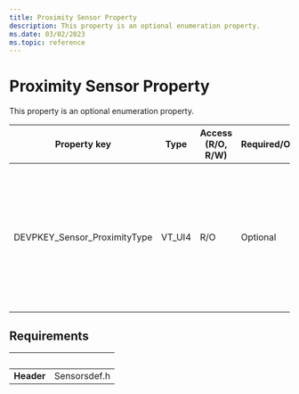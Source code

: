 ```yaml
---
title: Proximity Sensor Property
description: This property is an optional enumeration property.
ms.date: 03/02/2023
ms.topic: reference
---
```


# Proximity Sensor Property

This property is an optional enumeration property.

| Property key | Type | Access (R/O, R/W) | Required/Optional | Description |
|---|---|---|---|---|
| DEVPKEY_Sensor_ProximityType | VT_UI4 | R/O | Optional | Describes the type of proximity being detected. It can be HumanProximity or ObjectProximity. For more information, see the ProximityType enumeration. |

## Requirements

| &nbsp; |&nbsp; |
|---|---|
| **Header** | Sensorsdef.h |
